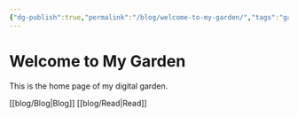 ```yaml
---
{"dg-publish":true,"permalink":"/blog/welcome-to-my-garden/","tags":"gardenEntry"}
---
```



# Welcome to My Garden
This is the home page of my digital garden.

[[blog/Blog\|Blog]]
[[blog/Read\|Read]]